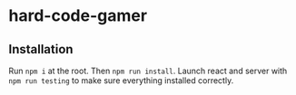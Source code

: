 # hard-code-gamer

## Installation

Run `npm i` at the root. Then `npm run install`. Launch react and server with `npm run testing` to make sure everything installed correctly.